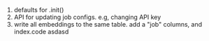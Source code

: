 1. defaults for .init()
2. API for updating job configs. e.g, changing API key
3. write all embeddings to the same table. add a "job" columns, and index.code asdasd